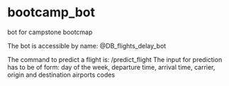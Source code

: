 # bootcamp_bot
bot for campstone bootcmap

The bot is accessible by name: @DB_flights_delay_bot

The command to predict a flight is: /predict_flight
The input for prediction has to be of form: day of the week, departure time, arrival time, carrier, origin and destination airports codes
